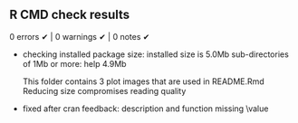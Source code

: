 ## R CMD check results

0 errors ✔ | 0 warnings ✔ | 0 notes ✔

* checking installed package size:
  installed size is  5.0Mb
  sub-directories of 1Mb or more:
    help   4.9Mb

  This folder contains 3 plot images that are used in README.Rmd
  Reducing size compromises reading quality

* fixed after cran feedback: description and function missing \value
